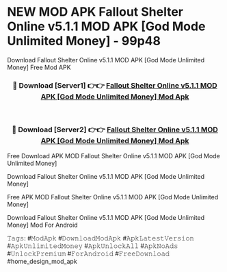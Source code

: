 # NEW MOD APK Fallout Shelter Online v5.1.1 MOD APK [God Mode Unlimited Money] - 99p48
Download Fallout Shelter Online v5.1.1 MOD APK [God Mode Unlimited Money] Free Mod APK

<div align="center">
<h3>🔴 Download [Server1] 👉👉 <a href="https://apk-comot.site?title=Fallout_Shelter_Online_v5.1.1_MOD_APK_[God_Mode_Unlimited_Money]">Fallout Shelter Online v5.1.1 MOD APK [God Mode Unlimited Money] Mod Apk</a></h3><br>

<h3>🔴 Download [Server2] 👉👉 <a href="https://apk-comot.site?title=Fallout_Shelter_Online_v5.1.1_MOD_APK_[God_Mode_Unlimited_Money]">Fallout Shelter Online v5.1.1 MOD APK [God Mode Unlimited Money] Mod Apk</a></h3>
</div>


Free Download APK MOD Fallout Shelter Online v5.1.1 MOD APK [God Mode Unlimited Money]

Download Fallout Shelter Online v5.1.1 MOD APK [God Mode Unlimited Money] 

Free APK MOD Fallout Shelter Online v5.1.1 MOD APK [God Mode Unlimited Money] 

Download Fallout Shelter Online v5.1.1 MOD APK [God Mode Unlimited Money] Mod For Android

𝚃𝚊𝚐𝚜: #𝙼𝚘𝚍𝙰𝚙𝚔 #𝙳𝚘𝚠𝚗𝚕𝚘𝚊𝚍𝙼𝚘𝚍𝙰𝚙𝚔 #𝙰𝚙𝚔𝙻𝚊𝚝𝚎𝚜𝚝𝚅𝚎𝚛𝚜𝚒𝚘𝚗 #𝙰𝚙𝚔𝚄𝚗𝚕𝚒𝚖𝚒𝚝𝚎𝚍𝙼𝚘𝚗𝚎𝚢 #𝙰𝚙𝚔𝚄𝚗𝚕𝚘𝚌𝚔𝙰𝚕𝚕 #𝙰𝚙𝚔𝙽𝚘𝙰𝚍𝚜 #𝚄𝚗𝚕𝚘𝚌𝚔𝙿𝚛𝚎𝚖𝚒𝚞𝚖 #𝙵𝚘𝚛𝙰𝚗𝚍𝚛𝚘𝚒𝚍 #𝙵𝚛𝚎𝚎𝙳𝚘𝚠𝚗𝚕𝚘𝚊𝚍 #home_design_mod_apk